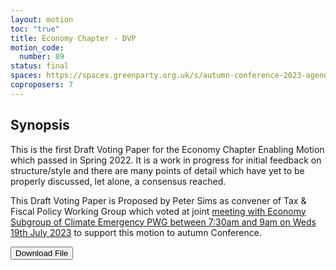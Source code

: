 ```yaml
---
layout: motion
toc: "true"
title: Economy Chapter - DVP
motion_code:
  number: 89
status: final
spaces: https://spaces.greenparty.org.uk/s/autumn-conference-2023-agenda-forum/post/post/view?id=11155
coproposers: 7
---
```

## Synopsis

This is the first Draft Voting Paper for the Economy Chapter Enabling Motion which passed in Spring 2022. It is a work in progress for initial feedback on structure/style and there are many points of detail which have yet to be properly discussed, let alone, a consensus reached.

This Draft Voting Paper is Proposed by Peter Sims as convener of Tax & Fiscal Policy Working Group which voted at joint [meeting with Economy Subgroup of Climate Emergency PWG between 7:30am and 9am on Weds 19th July 2023](https://spaces.greenparty.org.uk/content/perma?id=154157) to support this motion to autumn Conference.

<a href="/files/economy-chapter-2023-draft-voting-paper-v1.6-autumn-2023-conference.pdf"><button class="btn btn-secondary download-link">Download File</button></a>